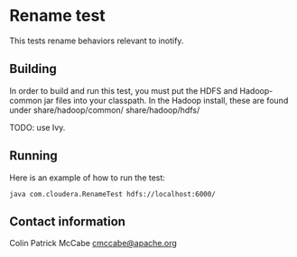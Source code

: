 Rename test
======================
This tests rename behaviors relevant to inotify.

Building
-------------------------------------------------------------
In order to build and run this test, you must put the HDFS and Hadoop-common
jar files into your classpath.  In the Hadoop install, these are found under
share/hadoop/common/ share/hadoop/hdfs/

TODO: use Ivy.

Running
-------------------------------------------------------------
Here is an example of how to run the test:

    java com.cloudera.RenameTest hdfs://localhost:6000/

Contact information
-------------------------------------------------------------
Colin Patrick McCabe <cmccabe@apache.org>
